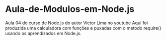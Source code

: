 # Aula-de-Modulos-em-Node.js
Aula 04 do curso de Node.js do autor Victor Lima no youtube
Aqui foi produzida uma calculadora com funções e puxadas com o metodo require() usando os aprendizados em Node.js.
